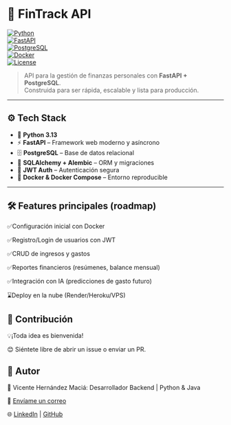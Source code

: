 # 💸 FinTrack API  

[![Python](https://img.shields.io/badge/python-3.13-blue.svg)](https://www.python.org/)  
[![FastAPI](https://img.shields.io/badge/FastAPI-0.116.1-green.svg)](https://fastapi.tiangolo.com/)  
[![PostgreSQL](https://img.shields.io/badge/PostgreSQL-16-blue.svg)](https://www.postgresql.org/)  
[![Docker](https://img.shields.io/badge/Docker-ready-0db7ed.svg)](https://www.docker.com/)  
[![License](https://img.shields.io/badge/license-MIT-lightgrey.svg)](LICENSE)  

> API para la gestión de finanzas personales con **FastAPI + PostgreSQL**.  
Construida para ser rápida, escalable y lista para producción.
---
## ⚙️ Tech Stack

- 🐍 **Python 3.13**
- ⚡ **FastAPI** – Framework web moderno y asíncrono
- 🗄️ **PostgreSQL** – Base de datos relacional
- 🧩 **SQLAlchemy + Alembic** – ORM y migraciones
- 🔐 **JWT Auth** – Autenticación segura
- 🐳 **Docker & Docker Compose** – Entorno reproducible
---
## 🛠️ Features principales (roadmap)

✅Configuración inicial con Docker

✅Registro/Login de usuarios con JWT

✅CRUD de ingresos y gastos

✅Reportes financieros (resúmenes, balance mensual)

✅Integración con IA (predicciones de gasto futuro)

⌛Deploy en la nube (Render/Heroku/VPS)

## 🤝 Contribución
💡¡Toda idea es bienvenida!

😊 Siéntete libre de abrir un issue o enviar un PR.

## 👤 Autor
💼 Vicente Hernández Maciá: Desarrollador Backend | Python & Java

📧 [Envíame un correo](mailto:vicentehernandezmacia@gmail.com)

🌐 [LinkedIn](https://www.linkedin.com/in/vicente-hernández-maciá-225870184/) | [GitHub](https://github.com/vicelx17)
